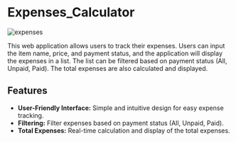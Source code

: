 # Expenses_Calculator


![expenses](https://github.com/TG1989/Expenses_Calculator/assets/115742987/19fad413-50ff-40cc-9141-018eefdd9175)


This web application allows users to track their expenses. Users can input the item name, price, and payment status, and the application will display the expenses in a list. The list can be filtered based on payment status (All, Unpaid, Paid). The total expenses are also calculated and displayed.

## Features

- **User-Friendly Interface:** Simple and intuitive design for easy expense tracking.
- **Filtering:** Filter expenses based on payment status (All, Unpaid, Paid).
- **Total Expenses:** Real-time calculation and display of the total expenses.




